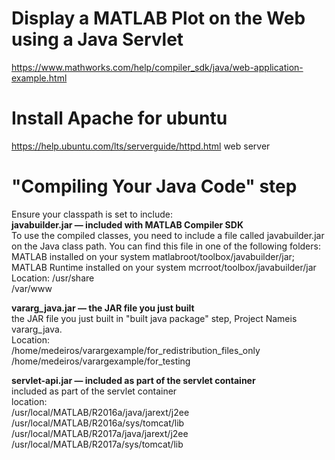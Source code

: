 # Display a MATLAB Plot on the Web using a Java Servlet   
https://www.mathworks.com/help/compiler_sdk/java/web-application-example.html   

# Install Apache for ubuntu
https://help.ubuntu.com/lts/serverguide/httpd.html
web server   

# "Compiling Your Java Code" step
Ensure your classpath is set to include:  
<b> javabuilder.jar — included with MATLAB Compiler SDK </b>     
To use the compiled classes, you need to include a file called javabuilder.jar on the Java class path. You can find this file in one of the following folders: MATLAB installed on your system	matlabroot/toolbox/javabuilder/jar; MATLAB Runtime installed on your system	mcrroot/toolbox/javabuilder/jar  
Location:
/usr/share  
/var/www

<b> vararg_java.jar — the JAR file you just built </b>    
the JAR file you just built in "built java package" step, Project Nameis vararg_java.  
Location:  
/home/medeiros/varargexample/for_redistribution_files_only  
/home/medeiros/varargexample/for_testing  

<b> servlet-api.jar — included as part of the servlet container </b>  
included as part of the servlet container    
location:  
/usr/local/MATLAB/R2016a/java/jarext/j2ee  
/usr/local/MATLAB/R2016a/sys/tomcat/lib  
/usr/local/MATLAB/R2017a/java/jarext/j2ee  
/usr/local/MATLAB/R2017a/sys/tomcat/lib  
